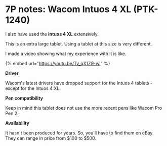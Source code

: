 # 7P notes: Wacom Intuos 4 XL (PTK-1240)

I also have used the **Intuos 4 XL** extensively.&#x20;

This is an extra large tablet. Using a tablet at this size is very different.

I made a video showing what my experience with it is like.

{% embed url="https://youtu.be/Tv_qX1Z9-wI" %}

**Driver**

Wacom's latest drivers have dropped support for the Intuos 4 tablets - except for the Intuos 4 XL.

**Pen compatibility**

Keep in mind this tablet does not use the more recent pens like Wacom Pro Pen 2.

**Availability**

It hasn't been produced for years. So,  you'll have to find them on eBay. They can range in price from $100 to $500.





